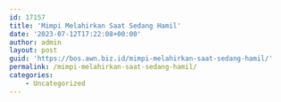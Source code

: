 ```yaml
---
id: 17157
title: 'Mimpi Melahirkan Saat Sedang Hamil'
date: '2023-07-12T17:22:08+00:00'
author: admin
layout: post
guid: 'https://bos.awn.biz.id/mimpi-melahirkan-saat-sedang-hamil/'
permalink: /mimpi-melahirkan-saat-sedang-hamil/
categories:
    - Uncategorized
---
```


